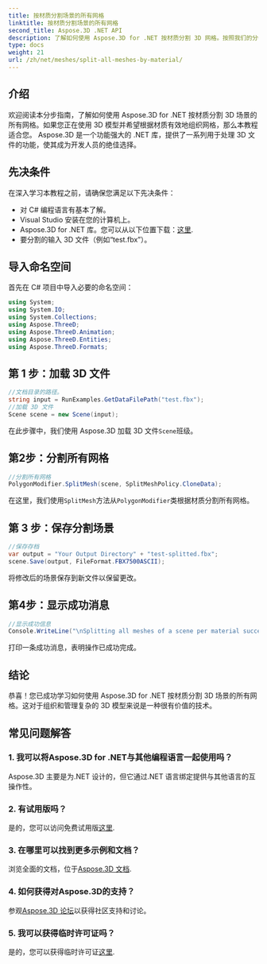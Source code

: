 ```yaml
---
title: 按材质分割场景的所有网格
linktitle: 按材质分割场景的所有网格
second_title: Aspose.3D .NET API
description: 了解如何使用 Aspose.3D for .NET 按材质分割 3D 网格。按照我们的分步指南高效组织和管理 3D 模型。
type: docs
weight: 21
url: /zh/net/meshes/split-all-meshes-by-material/
---
```

## 介绍
欢迎阅读本分步指南，了解如何使用 Aspose.3D for .NET 按材质分割 3D 场景的所有网格。如果您正在使用 3D 模型并希望根据材质有效地组织网格，那么本教程适合您。 Aspose.3D 是一个功能强大的 .NET 库，提供了一系列用于处理 3D 文件的功能，使其成为开发人员的绝佳选择。
## 先决条件
在深入学习本教程之前，请确保您满足以下先决条件：
- 对 C# 编程语言有基本了解。
- Visual Studio 安装在您的计算机上。
-  Aspose.3D for .NET 库。您可以从以下位置下载：[这里](https://releases.aspose.com/3d/net/).
- 要分割的输入 3D 文件（例如“test.fbx”）。
## 导入命名空间
首先在 C# 项目中导入必要的命名空间：
```csharp
using System;
using System.IO;
using System.Collections;
using Aspose.ThreeD;
using Aspose.ThreeD.Animation;
using Aspose.ThreeD.Entities;
using Aspose.ThreeD.Formats;
```
## 第 1 步：加载 3D 文件
```csharp
//文档目录的路径。
string input = RunExamples.GetDataFilePath("test.fbx");
//加载 3D 文件
Scene scene = new Scene(input);
```
在此步骤中，我们使用 Aspose.3D 加载 3D 文件`Scene`班级。
## 第2步：分割所有网格
```csharp
//分割所有网格
PolygonModifier.SplitMesh(scene, SplitMeshPolicy.CloneData);
```
在这里，我们使用`SplitMesh`方法从`PolygonModifier`类根据材质分割所有网格。
## 第 3 步：保存分割场景
```csharp
//保存存档
var output = "Your Output Directory" + "test-splitted.fbx";
scene.Save(output, FileFormat.FBX7500ASCII);
```
将修改后的场景保存到新文件以保留更改。
## 第4步：显示成功消息
```csharp
//显示成功信息
Console.WriteLine("\nSplitting all meshes of a scene per material successfully.\nFile saved at " + output);
```
打印一条成功消息，表明操作已成功完成。
## 结论
恭喜！您已成功学习如何使用 Aspose.3D for .NET 按材质分割 3D 场景的所有网格。这对于组织和管理复杂的 3D 模型来说是一种很有价值的技术。
## 常见问题解答
### 1. 我可以将Aspose.3D for .NET与其他编程语言一起使用吗？
Aspose.3D 主要是为.NET 设计的，但它通过.NET 语言绑定提供与其他语言的互操作性。
### 2. 有试用版吗？
是的，您可以访问免费试用版[这里](https://releases.aspose.com/).
### 3. 在哪里可以找到更多示例和文档？
浏览全面的文档，位于[Aspose.3D 文档](https://reference.aspose.com/3d/net/).
### 4. 如何获得对Aspose.3D的支持？
参观[Aspose.3D 论坛](https://forum.aspose.com/c/3d/18)以获得社区支持和讨论。
### 5. 我可以获得临时许可证吗？
是的，您可以获得临时许可证[这里](https://purchase.aspose.com/temporary-license/).